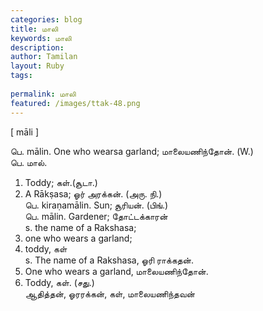 ```yaml
---
categories: blog
title: மாலி
keywords: மாலி
description: 
author: Tamilan
layout: Ruby
tags: 
 
permalink: மாலி
featured: /images/ttak-48.png
---
```

  
[ māli ]  
  
பெ. mālin. One who wearsa garland; மாலையணிந்தோன். (W.)  
பெ. மால்.   
1. Toddy; கள்.(சூடா.)   
2. A Rākṣasa; ஓர் அரக்கன். (அரு. நி.)  
பெ. kiraṇamālin. Sun; சூரியன். (பிங்.)  
பெ. mālin. Gardener; தோட்டக்காரன்  
s. the name of a Rakshasa;   
2. one who wears a garland;   
3. toddy, கள்  
s. The name of a Rakshasa, ஓரி ராக்கதன்.   
2. One who wears a garland, மாலையணிந்தோன்.   
3. Toddy, கள். (சது.)  
ஆதித்தன், ஓரரக்கன், கள், மாலையணிந்தவன்